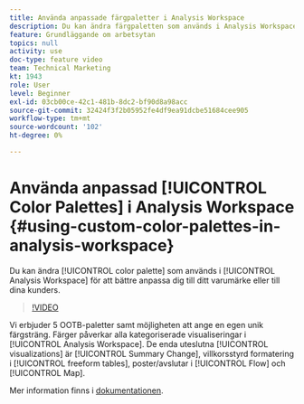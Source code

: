 ```yaml
---
title: Använda anpassade färgpaletter i Analysis Workspace
description: Du kan ändra färgpaletten som används i Analysis Workspace så att den bättre passar ert varumärke eller era kunders.
feature: Grundläggande om arbetsytan
topics: null
activity: use
doc-type: feature video
team: Technical Marketing
kt: 1943
role: User
level: Beginner
exl-id: 03cb00ce-42c1-481b-8dc2-bf90d8a98acc
source-git-commit: 32424f3f2b05952fe4df9ea91dcbe51684cee905
workflow-type: tm+mt
source-wordcount: '102'
ht-degree: 0%

---
```


# Använda anpassad [!UICONTROL Color Palettes] i Analysis Workspace {#using-custom-color-palettes-in-analysis-workspace}

Du kan ändra [!UICONTROL color palette] som används i [!UICONTROL Analysis Workspace] för att bättre anpassa dig till ditt varumärke eller till dina kunders.

>[!VIDEO](https://video.tv.adobe.com/v/23876/?quality=12)

Vi erbjuder 5 OOTB-paletter samt möjligheten att ange en egen unik färgsträng. Färger påverkar alla kategoriserade visualiseringar i [!UICONTROL Analysis Workspace]. De enda uteslutna [!UICONTROL visualizations] är [!UICONTROL Summary Change], villkorsstyrd formatering i [!UICONTROL freeform tables], poster/avslutar i [!UICONTROL Flow] och [!UICONTROL Map].

Mer information finns i [dokumentationen](https://marketing.adobe.com/resources/help/en_US/analytics/analysis-workspace/color_palettes.html).
